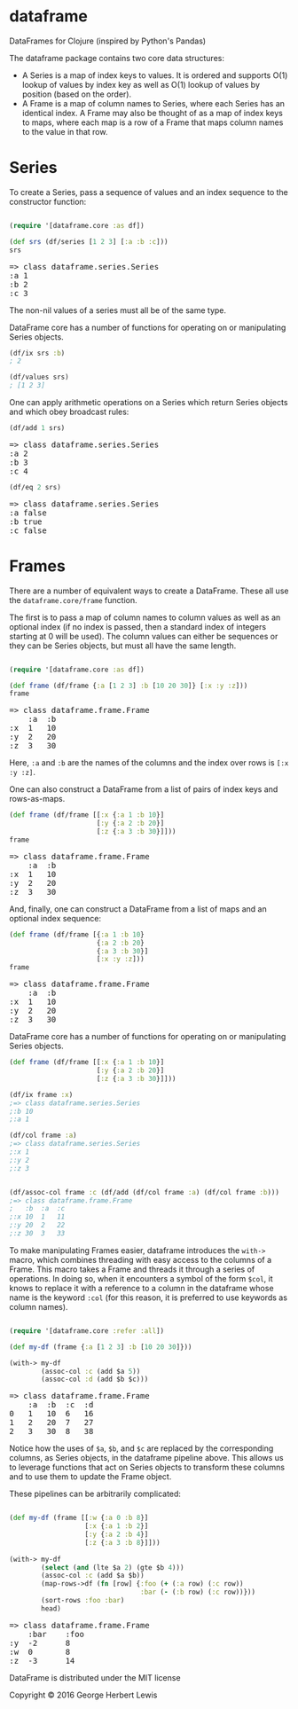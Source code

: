 # dataframe

DataFrames for Clojure (inspired by Python's Pandas)


The dataframe package contains two core data structures:

- A Series is a map of index keys to values.  It is ordered and supports O(1) lookup of values by index key as well as O(1) lookup of values by position (based on the order).
- A Frame is a map of column names to Series, where each Series has an identical index.  A Frame may also be thought of as a map of index keys to maps, where each map is a row of a Frame that maps column names to the value in that row.



Series
======

To create a Series, pass a sequence of values and an index sequence to the constructor function:

```clojure

(require '[dataframe.core :as df])

(def srs (df/series [1 2 3] [:a :b :c]))
srs
```

<pre>
=> class dataframe.series.Series
:a 1
:b 2
:c 3
</pre>

The non-nil values of a series must all be of the same type.

DataFrame core has a number of functions for operating on or manipulating Series objects.

```clojure
(df/ix srs :b)
; 2

(df/values srs)
; [1 2 3]
```

One can apply arithmetic operations on a Series which return Series objects and which obey broadcast rules:

```clojure
(df/add 1 srs)
```

<pre>
=> class dataframe.series.Series
:a 2
:b 3
:c 4
</pre>

```clojure
(df/eq 2 srs)
```

<pre>
=> class dataframe.series.Series
:a false
:b true
:c false
</pre>


Frames
======

There are a number of equivalent ways to create a DataFrame.  These all use the `dataframe.core/frame` function.

The first is to pass a map of column names to column values as well as an optional index (if no index is passed, then a standard index of integers starting at 0 will be used).  The column values can either be sequences or they can be Series objects, but must all have the same length.


```clojure

(require '[dataframe.core :as df])

(def frame (df/frame {:a [1 2 3] :b [10 20 30]} [:x :y :z]))
frame
```
<pre>
=> class dataframe.frame.Frame
	:a	:b
:x	1	10
:y	2	20
:z	3	30
</pre>

Here, `:a` and `:b` are the names of the columns and the index over rows is `[:x :y :z]`.

One can also construct a DataFrame from a list of pairs of index keys and rows-as-maps.

```clojure
(def frame (df/frame [[:x {:a 1 :b 10}]
                      [:y {:a 2 :b 20}]
                      [:z {:a 3 :b 30}]]))
frame
```
<pre>
=> class dataframe.frame.Frame
	:a	:b
:x	1	10
:y	2	20
:z	3	30
</pre>

And, finally, one can construct a DataFrame from a list of maps and an optional index sequence:

```clojure
(def frame (df/frame [{:a 1 :b 10}
                      {:a 2 :b 20}
                      {:a 3 :b 30}]
                      [:x :y :z]))
frame
```
<pre>
=> class dataframe.frame.Frame
	:a	:b
:x	1	10
:y	2	20
:z	3	30
</pre>


DataFrame core has a number of functions for operating on or manipulating Series objects.

```clojure
(def frame (df/frame [[:x {:a 1 :b 10}]
                      [:y {:a 2 :b 20}]
                      [:z {:a 3 :b 30}]]))

(df/ix frame :x)
;=> class dataframe.series.Series
;:b 10
;:a 1

(df/col frame :a)
;=> class dataframe.series.Series
;:x 1
;:y 2
;:z 3


(df/assoc-col frame :c (df/add (df/col frame :a) (df/col frame :b)))
;=> class dataframe.frame.Frame
;	:b	:a	:c
;:x	10	1	11
;:y	20	2	22
;:z	30	3	33

```

To make manipulating Frames easier, dataframe introduces the `with->` macro, which combines threading with easy access to the columns of a Frame.  This macro takes a Frame and threads it through a series of operations.  In doing so, when it encounters a symbol of the form `$col`, it knows to replace it with a reference to a column in the dataframe whose name is the keyword `:col` (for this reason, it is preferred to use keywords as column names).


```clojure

(require '[dataframe.core :refer :all])

(def my-df (frame {:a [1 2 3] :b [10 20 30]}))

(with-> my-df
        (assoc-col :c (add $a 5))
        (assoc-col :d (add $b $c)))
```
<pre>
=> class dataframe.frame.Frame
	:a	:b	:c	:d
0	1	10	6	16
1	2	20	7	27
2	3	30	8	38
</pre>
 

Notice how the uses of `$a`, `$b`, and `$c` are replaced by the corresponding columns, as Series objects, in the dataframe pipeline above.  This allows us to leverage functions that act on Series objects to transform these columns and to use them to update the Frame object.

These pipelines can be arbitrarily complicated:

```clojure

(def my-df (frame [[:w {:a 0 :b 8}]
                   [:x {:a 1 :b 2}]
                   [:y {:a 2 :b 4}]
                   [:z {:a 3 :b 8}]]))
                   
(with-> my-df
        (select (and (lte $a 2) (gte $b 4)))
        (assoc-col :c (add $a $b))
        (map-rows->df (fn [row] {:foo (+ (:a row) (:c row))
                                 :bar (- (:b row) (:c row))}))
        (sort-rows :foo :bar)
        head)                  
```

<pre>
=> class dataframe.frame.Frame
	:bar	:foo
:y	-2		8
:w	0		8	
:z	-3		14
</pre>



DataFrame is distributed under the MIT license

Copyright © 2016 George Herbert Lewis

